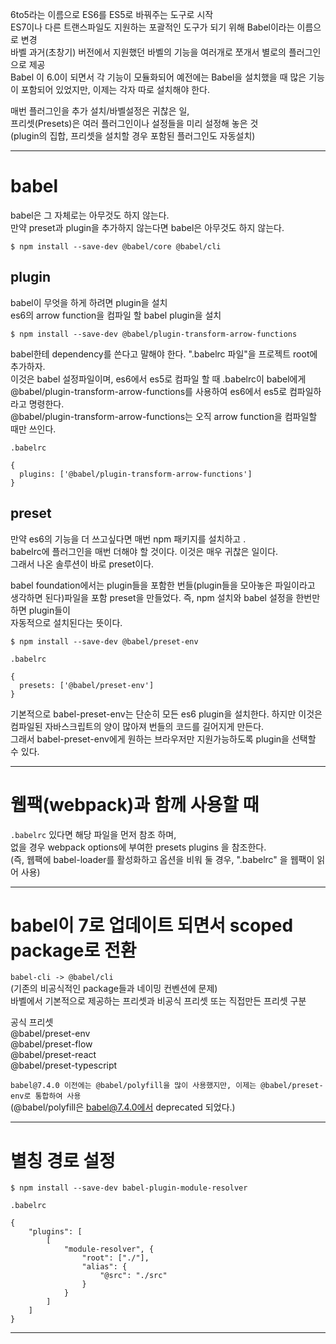 
6to5라는 이름으로 ES6를 ES5로 바꿔주는 도구로 시작  
ES7이나 다른 트랜스파일도 지원하는 포괄적인 도구가 되기 위해 Babel이라는 이름으로 변경  
바벨 과거(초창기) 버전에서 지원했던 바벨의 기능을 여러개로 쪼개서 별로의 플러그인으로 제공  
Babel 이 6.0이 되면서 각 기능이 모듈화되어 예전에는 Babel을 설치했을 때 많은 기능이 포함되어 있었지만, 이제는 각자 따로 설치해야 한다.   
  
매번 플러그인을 추가 설치/바벨설정은 귀찮은 일,   
프리셋(Presets)은 여러 플러그인이나 설정들을 미리 설정해 놓은 것    
(plugin의 집합, 프리셋을 설치할 경우 포함된 플러그인도 자동설치)  

-----


# babel
babel은 그 자체로는 아무것도 하지 않는다.   
만약 preset과 plugin을 추가하지 않는다면 babel은 아무것도 하지 않는다.  
```
$ npm install --save-dev @babel/core @babel/cli
```

## plugin
babel이 무엇을 하게 하려면 plugin을 설치  
es6의 arrow function을 컴파일 할 babel plugin을 설치
```
$ npm install --save-dev @babel/plugin-transform-arrow-functions
```

babel한테 dependency를 쓴다고 말해야 한다. ".babelrc 파일"을 프로젝트 root에 추가하자.   
이것은 babel 설정파일이며, es6에서 es5로 컴파일 할 때 .babelrc이 babel에게 @babel/plugin-transform-arrow-functions를 사용하여 es6에서 es5로 컴파일하라고 명령한다.   
@babel/plugin-transform-arrow-functions는 오직 arrow function을 컴파일할 때만 쓰인다.  

`.babelrc`  
```
{
  plugins: ['@babel/plugin-transform-arrow-functions']
}
```

## preset
만약 es6의 기능을 더 쓰고싶다면 매번 npm 패키지를 설치하고 .  
babelrc에 플러그인을 매번 더해야 할 것이다. 이것은 매우 귀찮은 일이다.   
그래서 나온 솔루션이 바로 preset이다.  

babel foundation에서는 plugin들을 포함한 번들(plugin들을 모아놓은 파일이라고 생각하면 된다)파일을 포함 preset을 만들었다. 즉, npm 설치와 babel 설정을 한번만 하면 plugin들이   
자동적으로 설치된다는 뜻이다.  
```
$ npm install --save-dev @babel/preset-env
```
`.babelrc`
```
{
  presets: ['@babel/preset-env']
}
```

기본적으로 babel-preset-env는 단순히 모든 es6 plugin을 설치한다. 하지만 이것은 컴파일된 자바스크립트의 양이 많아져 번들의 코드를 길어지게 만든다.  
그래서 babel-preset-env에게 원하는 브라우저만 지원가능하도록 plugin을 선택할 수 있다.  

-----

# 웹팩(webpack)과 함께 사용할 때
`.babelrc` 있다면 해당 파일을 먼저 참조 하며,  
없을 경우 webpack options에 부여한 presets plugins 을 참조한다.  
(즉, 웹팩에 babel-loader를 활성화하고 옵션을 비워 둘 경우, ".babelrc" 을 웹팩이 읽어 사용)  

-----

# babel이 7로 업데이트 되면서 scoped package로 전환
`babel-cli -> @babel/cli`  
(기존의 비공식적인 package들과 네이밍 컨벤션에 문제)  
바벨에서 기본적으로 제공하는 프리셋과 비공식 프리셋 또는 직접만든 프리셋 구분  

공식 프리셋  
@babel/preset-env  
@babel/preset-flow  
@babel/preset-react  
@babel/preset-typescript  

`babel@7.4.0 이전에는 @babel/polyfill을 많이 사용했지만, 이제는 @babel/preset-env로 통합하여 사용`    
(@babel/polyfill은 babel@7.4.0에서 deprecated 되었다.)  

-----

# 별칭 경로 설정
```
$ npm install --save-dev babel-plugin-module-resolver
```
`.babelrc`
```
{
    "plugins": [
        [
            "module-resolver", {
                "root": ["./"],
                "alias": {
                    "@src": "./src"
                }
            }
        ]
    ]
}
```

-----




